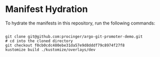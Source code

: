 
# Manifest Hydration

To hydrate the manifests in this repository, run the following commands:

```shell

git clone git@github.com:procinger/argo-git-promoter-demo.git
# cd into the cloned directory
git checkout f0cb0cdc480ebe31da57e9d8dddf79c8974f27f8
kustomize build ./kustomize/overlays/dev
```